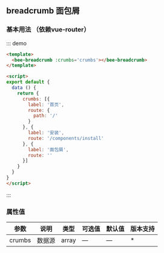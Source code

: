 ## breadcrumb 面包屑

### 基本用法 （依赖vue-router）

::: demo 
``` html
<template>
  <bee-breadcrumb :crumbs='crumbs'></bee-breadcrumb>
</template>

<script>
export default {
  data () {
    return {
      crumbs: [{
        label: '首页',
        route: {
          path: '/'
        }
      }, {
        label: '安装',
        route: '/components/install'
      }, {
        label: '面包屑',
        route: ''
      }]
    }
  }
}
</script>
```
:::


### 属性值

|参数|说明|类型|可选值|默认值|版本支持|
|---|---|---|---|---|---|
|crumbs|数据源|array|—|—|*|